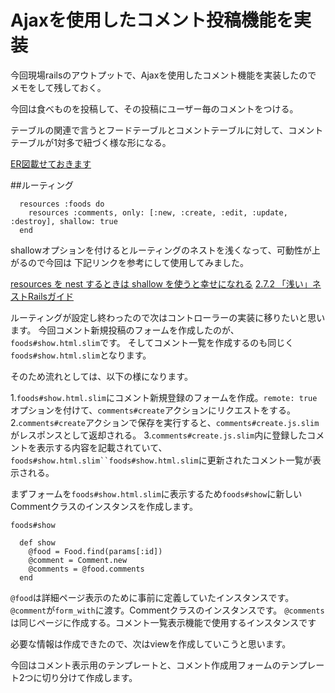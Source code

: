 # Ajaxを使用したコメント投稿機能を実装

今回現場railsのアウトプットで、Ajaxを使用したコメント機能を実装したので
メモをして残しておく。

今回は食べものを投稿して、その投稿にユーザー毎のコメントをつける。

テーブルの関連で言うとフードテーブルとコメントテーブルに対して、コメントテーブルが1対多で紐づく様な形になる。

[ER図載せておきます](https://app.lucidchart.com/invitations/accept/2c0e49c7-7d1a-4556-8ec7-7b1022a2d560)

##ルーティング
```
  resources :foods do
    resources :comments, only: [:new, :create, :edit, :update, :destroy], shallow: true
  end
```
shallowオプションを付けるとルーティングのネストを浅くなって、可動性が上がるので今回は
下記リンクを参考にして使用してみました。

[resources を nest するときは shallow を使うと幸せになれる](https://qiita.com/kuboon/items/96bbd227f9497ed81f38)
[2.7.2 「浅い」ネストRailsガイド](https://railsguides.jp/routing.html#%E3%80%8C%E6%B5%85%E3%81%84%E3%80%8D%E3%83%8D%E3%82%B9%E3%83%88)

ルーティングが設定し終わったので次はコントローラーの実装に移りたいと思います。
今回コメント新規投稿のフォームを作成したのが、`foods#show.html.slim`です。
そしてコメント一覧を作成するのも同じく`foods#show.html.slim`となります。

そのため流れとしては、以下の様になります。

1.`foods#show.html.slim`にコメント新規登録のフォームを作成。`remote: true`オプションを付けて、`comments#create`アクションにリクエストをする。
2.`comments#create`アクションで保存を実行すると、`comments#create.js.slim`がレスポンスとして返却される。
3.`comments#create.js.slim`内に登録したコメントを表示する内容を記載されていて、`foods#show.html.slim``foods#show.html.slim`に更新されたコメント一覧が表示される。


まずフォームを`foods#show.html.slim`に表示するため`foods#show`に新しいCommentクラスのインスタンスを作成します。

`foods#show`

```
  def show
    @food = Food.find(params[:id])
    @comment = Comment.new
    @comments = @food.comments
  end
```

`@food`は詳細ページ表示のために事前に定義していたインスタンスです。
`@comment`が`form_with`に渡す。Commentクラスのインスタンスです。
`@comments`は同じページに作成する。コメント一覧表示機能で使用するインスタンスです

必要な情報は作成できたので、次はviewを作成していこうと思います。

今回はコメント表示用のテンプレートと、コメント作成用フォームのテンプレート2つに切り分けて作成します。


